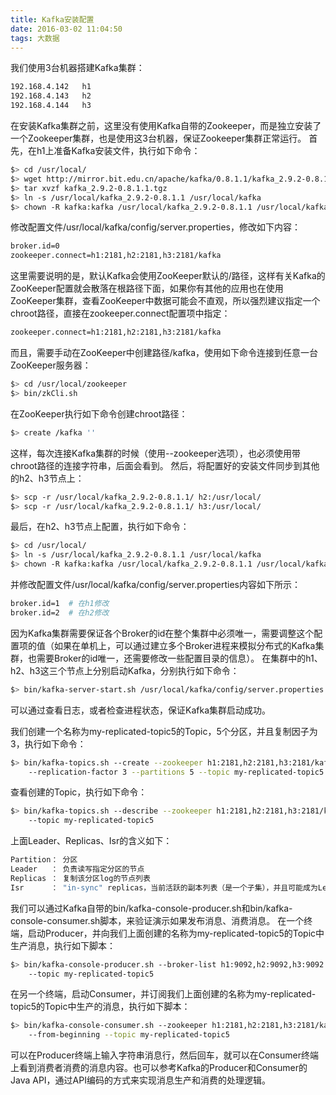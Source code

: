 ```yaml
---
title: Kafka安装配置
date: 2016-03-02 11:04:50
tags: 大数据
---
```

我们使用3台机器搭建Kafka集群：
```bash
192.168.4.142   h1
192.168.4.143   h2
192.168.4.144   h3

```
在安装Kafka集群之前，这里没有使用Kafka自带的Zookeeper，而是独立安装了一个Zookeeper集群，也是使用这3台机器，保证Zookeeper集群正常运行。
首先，在h1上准备Kafka安装文件，执行如下命令：
```bash
$> cd /usr/local/
$> wget http://mirror.bit.edu.cn/apache/kafka/0.8.1.1/kafka_2.9.2-0.8.1.1.tgz
$> tar xvzf kafka_2.9.2-0.8.1.1.tgz
$> ln -s /usr/local/kafka_2.9.2-0.8.1.1 /usr/local/kafka
$> chown -R kafka:kafka /usr/local/kafka_2.9.2-0.8.1.1 /usr/local/kafka
```
修改配置文件/usr/local/kafka/config/server.properties，修改如下内容：
```bash
broker.id=0
zookeeper.connect=h1:2181,h2:2181,h3:2181/kafka
```

这里需要说明的是，默认Kafka会使用ZooKeeper默认的/路径，这样有关Kafka的ZooKeeper配置就会散落在根路径下面，如果你有其他的应用也在使用ZooKeeper集群，查看ZooKeeper中数据可能会不直观，所以强烈建议指定一个chroot路径，直接在zookeeper.connect配置项中指定：
```bash
zookeeper.connect=h1:2181,h2:2181,h3:2181/kafka
```

而且，需要手动在ZooKeeper中创建路径/kafka，使用如下命令连接到任意一台ZooKeeper服务器：
```bash
$> cd /usr/local/zookeeper
$> bin/zkCli.sh
```

在ZooKeeper执行如下命令创建chroot路径：
```bash
$> create /kafka ''
```
这样，每次连接Kafka集群的时候（使用--zookeeper选项），也必须使用带chroot路径的连接字符串，后面会看到。
然后，将配置好的安装文件同步到其他的h2、h3节点上：
```bash
$> scp -r /usr/local/kafka_2.9.2-0.8.1.1/ h2:/usr/local/
$> scp -r /usr/local/kafka_2.9.2-0.8.1.1/ h3:/usr/local/
```

最后，在h2、h3节点上配置，执行如下命令：
```bash
$> cd /usr/local/
$> ln -s /usr/local/kafka_2.9.2-0.8.1.1 /usr/local/kafka
$> chown -R kafka:kafka /usr/local/kafka_2.9.2-0.8.1.1 /usr/local/kafka
```

并修改配置文件/usr/local/kafka/config/server.properties内容如下所示：
```bash
broker.id=1  # 在h1修改
broker.id=2  # 在h2修改
```

因为Kafka集群需要保证各个Broker的id在整个集群中必须唯一，需要调整这个配置项的值（如果在单机上，可以通过建立多个Broker进程来模拟分布式的Kafka集群，也需要Broker的id唯一，还需要修改一些配置目录的信息）。
在集群中的h1、h2、h3这三个节点上分别启动Kafka，分别执行如下命令：
```bash
$> bin/kafka-server-start.sh /usr/local/kafka/config/server.properties &
```
可以通过查看日志，或者检查进程状态，保证Kafka集群启动成功。

我们创建一个名称为my-replicated-topic5的Topic，5个分区，并且复制因子为3，执行如下命令：
```bash
$> bin/kafka-topics.sh --create --zookeeper h1:2181,h2:2181,h3:2181/kafka /
	--replication-factor 3 --partitions 5 --topic my-replicated-topic5
```

查看创建的Topic，执行如下命令：
```bash
$> bin/kafka-topics.sh --describe --zookeeper h1:2181,h2:2181,h3:2181/kafka /
	--topic my-replicated-topic5
```

上面Leader、Replicas、Isr的含义如下：
```bash
Partition： 分区
Leader   ： 负责读写指定分区的节点
Replicas ： 复制该分区log的节点列表
Isr      ： "in-sync" replicas，当前活跃的副本列表（是一个子集），并且可能成为Leader
```
我们可以通过Kafka自带的bin/kafka-console-producer.sh和bin/kafka-console-consumer.sh脚本，来验证演示如果发布消息、消费消息。
在一个终端，启动Producer，并向我们上面创建的名称为my-replicated-topic5的Topic中生产消息，执行如下脚本：
```bash
$> bin/kafka-console-producer.sh --broker-list h1:9092,h2:9092,h3:9092 /
	--topic my-replicated-topic5
```

在另一个终端，启动Consumer，并订阅我们上面创建的名称为my-replicated-topic5的Topic中生产的消息，执行如下脚本：
```bash
$> bin/kafka-console-consumer.sh --zookeeper h1:2181,h2:2181,h3:2181/kafka /
	--from-beginning --topic my-replicated-topic5
```
可以在Producer终端上输入字符串消息行，然后回车，就可以在Consumer终端上看到消费者消费的消息内容。也可以参考Kafka的Producer和Consumer的Java API，通过API编码的方式来实现消息生产和消费的处理逻辑。